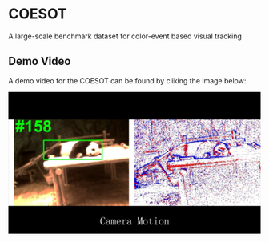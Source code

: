 # COESOT
A large-scale benchmark dataset for color-event based visual tracking






## Demo Video
A demo video for the COESOT can be found by cliking the image below: 
<p align="center">
  <a href="https://youtu.be/_ROv09rvi2k">
    <img src="https://github.com/Event-AHU/COESOT/blob/main/figures/COESOT_demo.jpg" alt="VisEvent_DemoVideo" width="700"/>
  </a>
</p>

